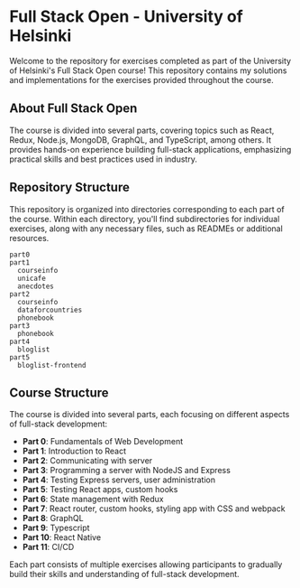 # Full Stack Open - University of Helsinki

Welcome to the repository for exercises completed as part of the University of Helsinki's Full Stack Open course! This repository contains my solutions and implementations for the exercises provided throughout the course.

## About Full Stack Open

The course is divided into several parts, covering topics such as React, Redux, Node.js, MongoDB, GraphQL, and TypeScript, among others. It provides hands-on experience building full-stack applications, emphasizing practical skills and best practices used in industry.

## Repository Structure

This repository is organized into directories corresponding to each part of the course. Within each directory, you'll find subdirectories for individual exercises, along with any necessary files, such as READMEs or additional resources.

```text
part0
part1
  courseinfo
  unicafe
  anecdotes
part2
  courseinfo
  dataforcountries
  phonebook
part3
  phonebook
part4
  bloglist
part5
  bloglist-frontend
```

## Course Structure

The course is divided into several parts, each focusing on different aspects of full-stack development:

- **Part 0**: Fundamentals of Web Development
- **Part 1**: Introduction to React
- **Part 2**: Communicating with server
- **Part 3**: Programming a server with NodeJS and Express
- **Part 4**: Testing Express servers, user administration
- **Part 5**: Testing React apps, custom hooks
- **Part 6**: State management with Redux
- **Part 7**: React router, custom hooks, styling app with CSS and webpack
- **Part 8**: GraphQL
- **Part 9**: Typescript
- **Part 10**: React Native
- **Part 11**: CI/CD

Each part consists of multiple exercises allowing participants to gradually build their skills and understanding of full-stack development.

